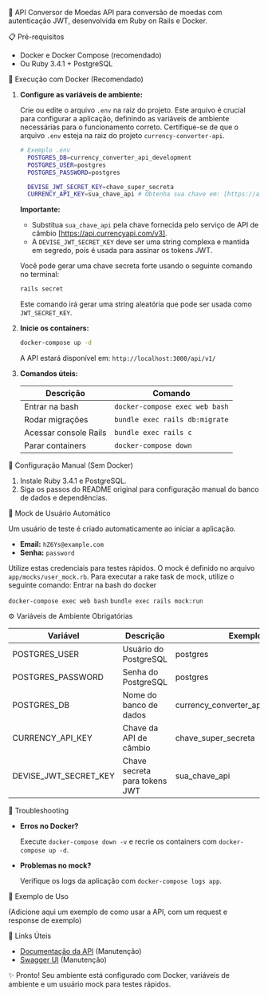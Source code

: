 🚀 API Conversor de Moedas
API para conversão de moedas com autenticação JWT, desenvolvida em Ruby on Rails e Docker.

📋 Pré-requisitos
*   Docker e Docker Compose (recomendado)
*   Ou Ruby 3.4.1 + PostgreSQL

🐳 Execução com Docker (Recomendado)

1.  **Configure as variáveis de ambiente:**

    Crie ou edite o arquivo `.env` na raiz do projeto. Este arquivo é crucial para configurar a aplicação, definindo as variáveis de ambiente necessárias para o funcionamento correto. Certifique-se de que o arquivo `.env` esteja na raiz do projeto `currency-converter-api`.

    ```bash
    # Exemplo .env
      POSTGRES_DB=currency_converter_api_development
      POSTGRES_USER=postgres
      POSTGRES_PASSWORD=postgres

      DEVISE_JWT_SECRET_KEY=chave_super_secreta 
      CURRENCY_API_KEY=sua_chave_api # Obtenha sua chave em: [https://api.currencyapi.com/v3]
    ```

    **Importante:**
    *   Substitua `sua_chave_api` pela chave fornecida pelo serviço de API de câmbio [https://api.currencyapi.com/v3].
    *   A `DEVISE_JWT_SECRET_KEY` deve ser uma string complexa e mantida em segredo, pois é usada para assinar os tokens JWT.

    Você pode gerar uma chave secreta forte usando o seguinte comando no terminal:

    ```bash
    rails secret
    ```

    Este comando irá gerar uma string aleatória que pode ser usada como `JWT_SECRET_KEY`.

2.  **Inicie os containers:**

    ```bash
    docker-compose up -d
    ```

    A API estará disponível em: `http://localhost:3000/api/v1/`

3.  **Comandos úteis:**

    | Descrição             | Comando                         |
    | --------------------- | ------------------------------- |
    | Entrar na bash       | `docker-compose exec web bash` |
    | Rodar migrações       | `bundle exec rails db:migrate` |
    | Acessar console Rails | `bundle exec rails c`         |
    | Parar containers      | `docker-compose down`           |

🔧 Configuração Manual (Sem Docker)

1.  Instale Ruby 3.4.1 e PostgreSQL.
2.  Siga os passos do README original para configuração manual do banco de dados e dependências.

🔄 Mock de Usuário Automático

Um usuário de teste é criado automaticamente ao iniciar a aplicação.

*   **Email:** `hZ6Ys@example.com`
*   **Senha:** `password`

Utilize estas credenciais para testes rápidos. O mock é definido no arquivo `app/mocks/user_mock.rb`.
Para executar a rake task de mock, utilize o seguinte comando:
Entrar na bash do docker

`docker-compose exec web bash`
`bundle exec rails mock:run`

⚙️ Variáveis de Ambiente Obrigatórias

| Variável           | Descrição                       | Exemplo              |
| ------------------ | ------------------------------- | -------------------- |
| POSTGRES_USER      | Usuário do PostgreSQL          | postgres             |
| POSTGRES_PASSWORD  | Senha do PostgreSQL            | postgres             |
| POSTGRES_DB        | Nome do banco de dados         | currency_converter_api_development |
| CURRENCY_API_KEY   | Chave da API de câmbio         | chave_super_secreta  |
| DEVISE_JWT_SECRET_KEY | Chave secreta para tokens JWT | sua_chave_api        |

🚨 Troubleshooting

*   **Erros no Docker?**

    Execute `docker-compose down -v` e recrie os containers com `docker-compose up -d`.

*   **Problemas no mock?**

    Verifique os logs da aplicação com `docker-compose logs app`.

📌 Exemplo de Uso

(Adicione aqui um exemplo de como usar a API, com um request e response de exemplo)

🔗 Links Úteis

*   [Documentação da API](link_para_documentacao) (Manutenção)
*   [Swagger UI](link_para_swagger) (Manutenção)

✨ Pronto! Seu ambiente está configurado com Docker, variáveis de ambiente e um usuário mock para testes rápidos.